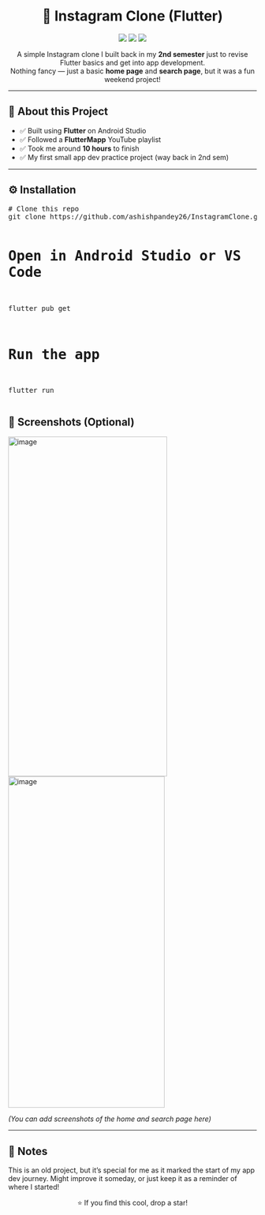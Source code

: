 <h1 align="center">📸 Instagram Clone (Flutter)</h1>

<p align="center">
  <img src="https://img.shields.io/badge/Flutter-App%20Development-02569B?style=for-the-badge&logo=flutter&logoColor=white" />
  <img src="https://img.shields.io/badge/Dart-Language-blue?style=for-the-badge&logo=dart&logoColor=white" />
  <img src="https://img.shields.io/badge/Platform-Android-green?style=for-the-badge&logo=android&logoColor=white" />
</p>

<p align="center">
  A simple Instagram clone I built back in my <b>2nd semester</b> just to revise Flutter basics and get into app development.<br>
  Nothing fancy — just a basic <b>home page</b> and <b>search page</b>, but it was a fun weekend project!
</p>

<hr>

<h2>📝 About this Project</h2>
<ul>
  <li>✅ Built using <b>Flutter</b> on Android Studio</li>
  <li>✅ Followed a <b>FlutterMapp</b> YouTube playlist</li>
  <li>✅ Took me around <b>10 hours</b> to finish</li>
  <li>✅ My first small app dev practice project (way back in 2nd sem)</li>
</ul>

<hr>

<h2>⚙️ Installation</h2>
<pre>
# Clone this repo
git clone https://github.com/ashishpandey26/InstagramClone.git

# Open in Android Studio or VS Code
flutter pub get

# Run the app
flutter run
</pre>


<h2>📸 Screenshots (Optional)</h2>
<p>
<!-- Add screenshots if you want -->
<img width="322" height="689" alt="image" src="https://github.com/user-attachments/assets/0494e081-57f5-4ff7-addd-3316d4bc9104" />
  <img width="317" height="672" alt="image" src="https://github.com/user-attachments/assets/16d53531-014e-41fa-838e-0db69f547ca7" />

<i>(You can add screenshots of the home and search page here)</i>
</p>

<hr>

<h2>📜 Notes</h2>
<p>
This is an old project, but it’s special for me as it marked the start of my app dev journey.  
Might improve it someday, or just keep it as a reminder of where I started!
</p>

<p align="center">⭐ If you find this cool, drop a star!</p>
